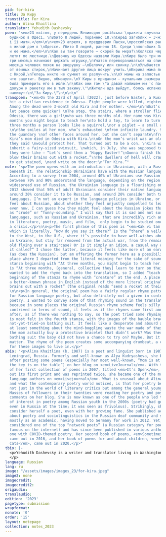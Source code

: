 ```yaml
---
pid: for-kira
title: За Киру
transtitle: For Kira
author: Alina Khaitlina
translator: Yehudith Dashevsky
poem: "<em>23 квітня, у переддень Великодня російська \nракета влучила в житловий
  будинок в Одесі. \nВбито 8 людей, поранено 18.\nСеред загиблих — 3-місячна Кіра
  і її мати.</em>\n\n<em>23 апреля, в преддверии Пасхи,\nроссийская ракета попала
  в жилой дом в \nОдессе. Убито 8 людей, ранено 18. Среди \nпогибших 3х-месячная Кира
  и ее мама.</em>\n\nКак вы там говорите — скорей бы мира?\nКоляска через ступеньку
  летит по лестнице.\nДевочку из Одессы назвали Кира.\nКире было три месяца.\n\nВ
  три месяца начинают держать игрушку,\nУчатся переворачиваться на спинку.\nВ три
  месяца человек похож на зверушку —\nБелочку или свинку.\n\nУлыбается маме, уставшей
  от вечных стирок,\nНачинает другие лица вокруг учить.\nКирина мама погибла в Одессе
  с Кирой,\nТеперь никто не сумеет их разлучить.\n\nУ мамы на запястье старая фенечка,\nСказали,
  что защитит. Видно, обманули.\nУ Киры в приданом — купальник размера \"феечка,\"\nДолжна
  была примерить его в июле.\n\nКак они там \"а давай напишем им 'с пасхой вас,'\nСейчас
  докурю и ракетку им в тыл закину.\"\nЖители ада выйдут, боясь испачкаться,\nНа дверях
  напишут:\n\"За Киру.\"\n\n\n\n"
transpoem: "<em>On the 23rd of April [2022], just before Easter, a Russian rocket
  hit a civilian residence in Odessa. Eight people were killed, eighteen wounded.
  Among the dead were 3-month old Kira and her mother. </em>\n\nWhat’s it called —
  let peace come quicker? \nThe step, the stairs, where a stroller flies over —\nIn
  Odessa, there was a girl\nwho was three months old. Her name was Kira. \n\nAt three
  months you might begin to teach her\nto hold a toy, to learn to turn on her back.\nAt
  three months a person looks like a squirrel,\nor a piglet — a small animal, a creature.
  \n\nShe smiles at her mom, who’s exhausted \nfrom infinite laundry. She’s solving
  the quandary \nof other faces around her, but she can’t separate\nfrom her mom now.
  Kira’s mom died in Odessa with Kira.\n\nOn the mom’s wrist was an old bauble, which
  they said \nwould protect her. That turned out to be a con. \nKira was about to
  inherit a fairy-sized swimsuit, \nwhich, in July, she was supposed to try on. \n\nSo
  they were like — “Let’s send them a ‘Happy Easter!’\nGonna finish this smoke and
  blow their brains out with a rocket.”\nThe dwellers of hell will crawl out, afraid
  to get stained, \nand write on the door:\n“For Kira.”"
note: "<p>The poem opens with an introduction in Ukrainian, with a Russian translation
  beneath it. The relationship Ukrainians have with the Russian language is complex.
  According to a survey from 2004, around 40% of Ukranians use Russian at home and
  between 70% and 90% understand the language, depending on the region. Despite the
  widespread use of Russian, the Ukrainian language is a flourishing one. A poll in
  2012 showed that 50% of adult Ukranians consider their native language to be Ukrainian,
  around 30% consider it to be Russian, and around 20% consider both to be their native
  languages. I’m not an expert in the language policies in Ukraine, or how Ukranians
  feel about Russian, about whether they feel unjustly compelled to learn or use it,
  even now. I can guess how they might feel about the Russian jokes that portray Ukrainian
  as “crude” or “funny-sounding.” I will say that it is sad and not surprising that
  languages, such as Russian and Ukrainian, that are incredibly rich and developed
  in literature, poetry, music, and film,  only begin to be studied once there is
  a crisis.</p>\n\n<p>The first phrase of this poem is “<em>Kak vi tam govorite?</em>”
  which is literally, “How do you say it there?” Is the “there” a veiled reference
  to the West, to the U.S., where it’s possible to have well-wishes about peace soon
  in Ukraine, but stay far removed from the actual war, from the remains of a three-month
  old flying over a staircase? Or is it simply an idiom, a casual way of saying “What’s
  it called?” I chose the latter, because it feels like more of an earworm phrase
  (as does the Russian), but am offering the former here as a possibility.</p>\n\n<p>A
  place where I departed from the literal meaning for the sake of sound is in the
  stanza beginning with “At three months, you might begin to teach her.” The original
  is “At three months, [general, collective they] learn to turn on their back.” I
  wanted to add the rhyme back into the translation, so I added “teach her” at the
  beginning of the stanza to rhyme with “creature” at the end. A place where I chose
  a better-known phrase in English instead of the more literal original is “blow their
  brains out with a rocket” (the original reads “send a rocket at their backs”).</p>
  \n\n<p>In general, the original poem has a fairly regular rhyme pattern, not unusual
  for Russian language poetry, but also definitely not a given in contemporary Russian
  poetry. I wanted to convey some of that rhyming sound in the translation, especially
  because in some places the original Russian rhyme scheme feels silly. While not
  contrived in terms of sound, it feels as if the rhymes came first and the phrases
  after, as if there was nothing to say, so the poet tried some rhyming phrases. This
  is most felt in the fourth stanza, with the images of the bauble bracelet and the
  not-yet-tried-on bathing suit. It feels like a desperate and absurd attempt to say
  at least something about the mind-boggling waste the war made of these lives. Did
  the mom actually buy a protective bracelet that didn’t work? Was there really a
  bathing suit the baby did not have a chance to try on? Maybe. But it doesn’t really
  matter. The rhyme of the poem creates some accompanying drumbeat, a cradle of sound,
  for these images to live in.</p>"
abio: "<p>Alina Khaitlina (b. 1987) is a poet and linguist born in 1987, and is from
  Leningrad, Russia. Formerly and well-known as Alya Kudryasheva, she became famous
  after posting some poems (especially her most well-known, “Mom is at the <em>dacha</em>,
  the key is on the table”) on her blog on <em>LiveJournal</em>. With the release
  of her first collection of poems in 2007, titled <em>It’s Open</em>, and which sold
  out its first print and was reprinted twice, she became one of the most read Russian
  language authors on <em>Livejournal</em>. What is unusual about Alina Khaitlina,
  and what the contemporary poetry world noticed, is that her poetry became known
  not just in the world of literary critics but among the general young population.
  Masses of followers in their twenties were reading her poetry and posting supportive
  comments on her blog. She is now known as one of the people who led to the revival
  of interest in poetry among Russian youth in the 2000s (poetry had gone out of style
  even in Russia at the time; it was seen as frivolous). Strikingly, she did not really
  consider herself a poet, even with her growing fame. She published academic work
  about poetry and sociolinguistics in the Russian deaf community and saw herself
  mostly as an academic, having moved to Germany for work in 2012. Yet, she is now
  considered one of the top “network poets” (a Russian category for poets who became
  famous on the internet) and has since been published in various anthologies, including
  one with COVID-themed poetry. Her second book of poems, <em>Sometimes Ships</em>,
  came out in 2016, and her book of poems for and about children, <em>Non-Fearful
  Cats</em>, came out in 2020.</p>"
tbio: |-
  <p>Yehudith Dashevsky is a writer and translator living in Washington D.C. She currently works in development for the non-profit public health care and policy magazine, <em>Health Affairs</em>. She is also a managing editor for the post-Soviet diaspora poetry magazine, <em>Pocket Samovar</em>. She is a Penn graduate and a proud former editor of <em>Doublespeak Magazine</em>.
  </p>
language: Russian
lang: ru
image: "/assets/images/images_23/for-kira.jpeg"
image2: none
imagecredit: 
imagecredit2: 
origaudio: 
translaudio: 
edition: '2023'
pagetype: submission
wrapformat: 
nonote: '0'
order: '15'
layout: notepage
collection: notes_2023
---
```

